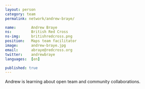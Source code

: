 ```yaml
---
layout: person
category: team
permalink: network/andrew-braye/

name:       Andrew Braye
ns:         British Red Cross
ns-img:     britishredcross.png
position:   Maps team facilitator
image:      andrew-braye.jpg
email:      abraye@redcross.org
twitter:    andrewbraye
languages:  [en]

published: true
---
```


Andrew is learning about open team and community collaborations.
